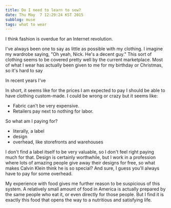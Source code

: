 ```yaml
---
title: Do I need to learn to sew?
date: Thu May  7 12:29:24 KST 2015
subblog: muse
tags: what to wear
---
```


I think fashion is overdue for an Internet revolution.

I've always been one to say as little as possible with my clothing. I imagine my wardrobe saying, "Oh yeah, Nick. He's a decent guy." This sort of clothing seems to be covered pretty well by the current marketplace. Most of what I wear has actually been given to me for my birthday or Christmas, so it's hard to say 

In recent years I've  

In short, it seems like for the prices I am expected to pay I should be able to have clothing custom-made. I could be wrong or crazy but it seems like:

- Fabric can't be very expensive.
- Retailers pay next to nothing for labor.

So what am I paying for?

<!-- MORE -->

- literally, a label
- design
- overhead, like storefronts and warehouses

I don't find a label itself to be very valuable, so I don't feel right paying much for that. Design is certainly worthwhile, but I work in a profession where lots of amazing people give away their designs for free, so what makes Calvin Klein think he is so special? And sure, I guess you'll always have to pay for some overhead.

My experience with food gives me further reason to be suspicious of this system. A relatively small amount of food in America is actually prepared by the same people who eat it, or even directly for those people. But I find it is exactly this food that opens the way to a nutritious and satisfying life.


